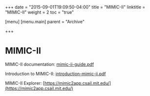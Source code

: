 +++
date = "2015-09-01T19:09:50-04:00"
title = "MIMIC-II"
linktitle = "MIMIC-II"
weight = 2
toc = "true"

[menu]
  [menu.main]
    parent = "Archive"

+++

# MIMIC-II

MIMIC-II documentation: [mimic-ii-guide.pdf](/archive/mimic-ii-guide.pdf)

Introduction to MIMIC-II: [introduction-mimic-ii.pdf](/archive/introduction-mimic-ii.pdf)

MIMIC-II Explorer: [https://mimic2app.csail.mit.edu/](https://mimic2app.csail.mit.edu/)
